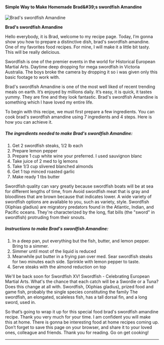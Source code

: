             

#### Simple Way to Make Homemade Brad&amp;#39;s swordfish Amandine

![Brad's swordfish Amandine](https://img-global.cpcdn.com/recipes/ea75207853815f31/751x532cq70/brads-swordfish-amandine-recipe-main-photo.jpg)

**Brad's swordfish Amandine**

Hello everybody, it is Brad, welcome to my recipe page. Today, I’m gonna show you how to prepare a distinctive dish, brad's swordfish amandine. One of my favorites food recipes. For mine, I will make it a little bit tasty. This will be really delicious.

Swordfish is one of the premier events in the world for Historical European Martial Arts. Daytime deep dropping for mega swordfish in Victoria Australia. The boys broke the camera by dropping it so i was given only this basic footage to work with.

Brad's swordfish Amandine is one of the most well liked of recent trending meals on earth. It’s enjoyed by millions daily. It’s easy, it is quick, it tastes yummy. They are fine and they look fantastic. Brad's swordfish Amandine is something which I have loved my entire life.

To begin with this recipe, we must first prepare a few ingredients. You can cook brad's swordfish amandine using 7 ingredients and 4 steps. Here is how you can achieve it.

##### The ingredients needed to make Brad's swordfish Amandine:

1.  Get 2 swordfish steaks, 1/2 lb each
2.  Prepare lemon pepper
3.  Prepare 1 cup white wine your preferred. I used sauvignon blanc
4.  Take juice of 2 med to lg lemons
5.  Take 1/3 cup slivered blanched almonds
6.  Get 1 tsp minced roasted garlic
7.  Make ready 1 tbs butter

Swordfish quality can vary greatly because swordfish boats will be at sea for different lengths of time, from Avoid swordfish meat that is gray and bloodlines that are brown because that indicates lower. A wide variety of swordfish options are available to you, such as variety, style. Swordfish (Xiphias gladius) are migratory predators found in the Atlantic, Indian, and Pacific oceans. They're characterized by the long, flat bills (the "sword" in swordfish) protruding from their snouts.

##### Instructions to make Brad's swordfish Amandine:

1.  In a deep pan, put everything but the fish, butter, and lemon pepper. Bring to a simmer.
2.  Simmer until most of the liquid is reduced
3.  Meanwhile put butter in a frying pan over med. Sear swordfish steaks for two minutes each side. Sprinkle with lemon pepper to taste.
4.  Serve steaks with the almond reduction on top

We'll be back soon for Swordfish XV! Swordfish - Celebrating European Martial Arts. What's the chance that each catch will be a Swordie or a Tuna? Does this change at all with. Swordfish, (Xiphias gladius), prized food and game fish, probably the single species constituting the family The swordfish, an elongated, scaleless fish, has a tall dorsal fin, and a long sword, used in.

So that’s going to wrap it up for this special food brad's swordfish amandine recipe. Thank you very much for your time. I am confident you will make this at home. There is gonna be interesting food at home recipes coming up. Don’t forget to save this page on your browser, and share it to your loved ones, colleague and friends. Thank you for reading. Go on get cooking!

* * *